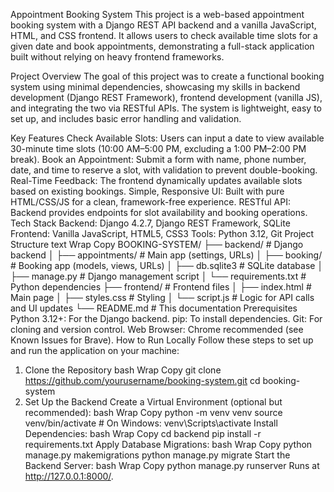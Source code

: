 Appointment Booking System
This project is a web-based appointment booking system with a Django REST API backend and a vanilla JavaScript, HTML, and CSS frontend. It allows users to check available time slots for a given date and book appointments, demonstrating a full-stack application built without relying on heavy frontend frameworks.

Project Overview
The goal of this project was to create a functional booking system using minimal dependencies, showcasing my skills in backend development (Django REST Framework), frontend development (vanilla JS), and integrating the two via RESTful APIs. The system is lightweight, easy to set up, and includes basic error handling and validation.

Key Features
Check Available Slots: Users can input a date to view available 30-minute time slots (10:00 AM–5:00 PM, excluding a 1:00 PM–2:00 PM break).
Book an Appointment: Submit a form with name, phone number, date, and time to reserve a slot, with validation to prevent double-booking.
Real-Time Feedback: The frontend dynamically updates available slots based on existing bookings.
Simple, Responsive UI: Built with pure HTML/CSS/JS for a clean, framework-free experience.
RESTful API: Backend provides endpoints for slot availability and booking operations.
Tech Stack
Backend: Django 4.2.7, Django REST Framework, SQLite
Frontend: Vanilla JavaScript, HTML5, CSS3
Tools: Python 3.12, Git
Project Structure
text
Wrap
Copy
BOOKING-SYSTEM/
├── backend/              # Django backend
│   ├── appointments/     # Main app (settings, URLs)
│   ├── booking/         # Booking app (models, views, URLs)
│   ├── db.sqlite3       # SQLite database
│   ├── manage.py        # Django management script
│   └── requirements.txt # Python dependencies
├── frontend/             # Frontend files
│   ├── index.html       # Main page
│   ├── styles.css       # Styling
│   └── script.js        # Logic for API calls and UI updates
└── README.md             # This documentation
Prerequisites
Python 3.12+: For the Django backend.
pip: To install dependencies.
Git: For cloning and version control.
Web Browser: Chrome recommended (see Known Issues for Brave).
How to Run Locally
Follow these steps to set up and run the application on your machine:

1. Clone the Repository
bash
Wrap
Copy
git clone https://github.com/yourusername/booking-system.git
cd booking-system
2. Set Up the Backend
Create a Virtual Environment (optional but recommended):
bash
Wrap
Copy
python -m venv venv
source venv/bin/activate  # On Windows: venv\Scripts\activate
Install Dependencies:
bash
Wrap
Copy
cd backend
pip install -r requirements.txt
Apply Database Migrations:
bash
Wrap
Copy
python manage.py makemigrations
python manage.py migrate
Start the Backend Server:
bash
Wrap
Copy
python manage.py runserver
Runs at http://127.0.0.1:8000/.